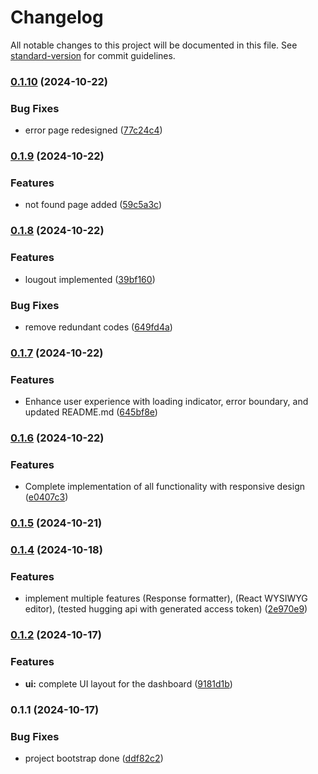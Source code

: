 # Changelog

All notable changes to this project will be documented in this file. See [standard-version](https://github.com/conventional-changelog/standard-version) for commit guidelines.

### [0.1.10](https://github.com/toluhikay/uni-nicosia-test/compare/v0.1.9...v0.1.10) (2024-10-22)


### Bug Fixes

* error page redesigned ([77c24c4](https://github.com/toluhikay/uni-nicosia-test/commit/77c24c4d257e4944f457ca1dc468d6f86615b21d))

### [0.1.9](https://github.com/toluhikay/uni-nicosia-test/compare/v0.1.8...v0.1.9) (2024-10-22)


### Features

* not found page added ([59c5a3c](https://github.com/toluhikay/uni-nicosia-test/commit/59c5a3c938f22f9d92ae504db7e55e26a4f19b43))

### [0.1.8](https://github.com/toluhikay/uni-nicosia-test/compare/v0.1.7...v0.1.8) (2024-10-22)


### Features

* lougout implemented ([39bf160](https://github.com/toluhikay/uni-nicosia-test/commit/39bf160d274260b24937036c29f07f519560bea8))


### Bug Fixes

* remove redundant codes ([649fd4a](https://github.com/toluhikay/uni-nicosia-test/commit/649fd4a2a956b394ac095bcde46695aad73fccee))

### [0.1.7](https://github.com/toluhikay/uni-nicosia-test/compare/v0.1.6...v0.1.7) (2024-10-22)


### Features

* Enhance user experience with loading indicator, error boundary, and updated README.md ([645bf8e](https://github.com/toluhikay/uni-nicosia-test/commit/645bf8e42ca95d002b03de6822c65f59e76c860a))

### [0.1.6](https://github.com/toluhikay/uni-nicosia-test/compare/v0.1.5...v0.1.6) (2024-10-22)


### Features

* Complete implementation of all functionality with responsive design ([e0407c3](https://github.com/toluhikay/uni-nicosia-test/commit/e0407c3c09750a5dc2e2cdf72cf1a7a452ec6faa))

### [0.1.5](https://github.com/toluhikay/uni-nicosia-test/compare/v0.1.4...v0.1.5) (2024-10-21)

### [0.1.4](https://github.com/toluhikay/uni-nicosia-test/compare/v0.1.3...v0.1.4) (2024-10-18)


### Features

* implement multiple features (Response formatter), (React WYSIWYG editor), (tested hugging api with generated access token) ([2e970e9](https://github.com/toluhikay/uni-nicosia-test/commit/2e970e99311a20812d4d01c407289442f42741c8))

### [0.1.2](https://github.com/toluhikay/uni-nicosia-test/compare/v0.1.1...v0.1.2) (2024-10-17)


### Features

* **ui:** complete UI layout for the dashboard ([9181d1b](https://github.com/toluhikay/uni-nicosia-test/commit/9181d1b1a34159de41003061a6a1418a8da609d3))

### 0.1.1 (2024-10-17)


### Bug Fixes

* project bootstrap done ([ddf82c2](https://github.com/toluhikay/uni-nicosia-test/commit/ddf82c280d2ce1e961aaa8ee5f6e7b6416fd67b5))

